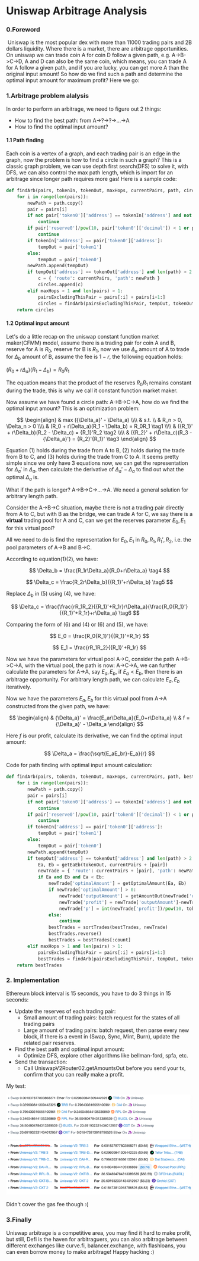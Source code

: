 # Uniswap Arbitrage Analysis


### 0.Foreword

​	Uniswap is the most popular dex with more than 11000 trading pairs and 2B dollars liquidity. Where there is a market, there are arbitrage opportunities. On uniswap we can trade coin A for coin D follow a given path, e.g. A->B->C->D, A and D can also be the same coin, which means, you can trade A for A follow a given path, and if you are lucky, you can get more A than the original input amount! So how do we find such a path and determine the optimal input amount for maximum profit? Here we go:

### 1.Arbitrage problem alalysis

In order to perform an arbitrage, we need to figure out 2 things:

* How to find the best path: from A->?->?->...->A
* How to find the optimal input amount?

#### 1.1 Path finding

Each coin is a vertex of a graph, and each trading pair is an edge in the graph, now the problem is how to find a circle in such a graph? This is a classic graph problem, we can use depth first search(DFS) to solve it, with DFS, we can also control the max path length, which is import for an arbitrage since longer path requires more gas! Here is a sample code:

```python
def findArb(pairs, tokenIn, tokenOut, maxHops, currentPairs, path, circles):
    for i in range(len(pairs)):
        newPath = path.copy()
        pair = pairs[i]
        if not pair['token0']['address'] == tokenIn['address'] and not pair['token1']['address'] == tokenIn['address']:
            continue
        if pair['reserve0']/pow(10, pair['token0']['decimal']) < 1 or pair['reserve1']/pow(10, pair['token1']['decimal']) < 1:
            continue
        if tokenIn['address'] == pair['token0']['address']:
            tempOut = pair['token1']
        else:
            tempOut = pair['token0']
        newPath.append(tempOut)
        if tempOut['address'] == tokenOut['address'] and len(path) > 2:
          	c = { 'route': currentPairs, 'path': newPath }
            circles.append(c)
        elif maxHops > 1 and len(pairs) > 1:
            pairsExcludingThisPair = pairs[:i] + pairs[i+1:]
            circles = findArb(pairsExcludingThisPair, tempOut, tokenOut, maxHops-1, currentPairs + [pair], newPath, circles)
    return circles
```

#### 1.2 Optimal input amount

Let's do a little recap on the uniswap constant function market maker(CFMM) model, assume there is  a trading pair for coin A and B, reserve for A is $R_0$, reserve for B is $R_1$, now we use ${\Delta}_a$ amount of A to trade for $\Delta_b$ amount of B, assume the fee is $1-r$, the following equation holds:

$(R_0 + r\Delta_a)(R_1 - \Delta_b) = R_0R_1$

The equation means that the product of the reserves $R_0R_1$ remains constant during the trade, this is why we call it constant function market maker.

Now assume we have found a circle path: A->B->C->A, how do we find the optimal input amount? This is an optimization problem:

$$
\begin{align}
& max  ({\Delta_a}' - \Delta_a) \\\\
& s.t. \\
& R_n > 0, \Delta_n > 0 \\\\
& (R_0 + r\Delta_a)(R_1 - \Delta_b) = R_0R_1 \tag1 \\\\
& ({R_1}' + r\Delta_b)(R_2 - \Delta_c) = {R_1}'R_2 \tag2 \\\\
& ({R_2}' + r\Delta_c)(R_3 - {\Delta_a}') = {R_2}'{R_1}' \tag3
\end{align}
$$

Equation (1) holds during the trade from A to B, (2) holds during the trade from B to C, and (3) holds during the trade from C to A. It seems pretty simple since we only have 3 equations now, we can get the representation for ${\Delta_a}'$ in ${\Delta_a}$, then calculate the derivative of ${\Delta_a}' - \Delta_a$ to find out what the optimal ${\Delta_a}$ is.

What if the path is longer? A->B->C->...->A. We need a general solution for arbitrary length path.

Consider the A->B->C situation, maybe there is not a trading pair directly from A to C, but with B as the bridge, we can trade A for C, we say there is a **virtual** trading pool for A and C, can we get the reserves parameter $E_0, E_1$ for this virtual pool?

All we need to do is find the representation for $E_0, E_1$ in $R_0, R_1, {R_1}', R_2$, i.e. the pool parameters of A->B and B->C.

According to equation(1)(2), we have:

$$
\Delta_b = \frac{R_1r\Delta_a}{R_0+r\Delta_a} \tag4
$$

$$
\Delta_c = \frac{R_2r\Delta_b}{{R_1}'+r\Delta_b} \tag5
$$

Replace $\Delta_b$ in (5) using (4), we have:

$$
\Delta_c = \frac{\frac{rR_1R_2}{{R_1}'+R_1r}r\Delta_a}{\frac{R_0{R_1}'}{{R_1}'+R_1r}+r\Delta_a} \tag6
$$

Comparing the form of (6) and (4) or (6) and (5), we have:

$$
E_0 = \frac{R_0{R_1}'}{{R_1}'+R_1r}
$$

$$
E_1 = \frac{rR_1R_2}{{R_1}'+R_1r}
$$

Now we have the parameters for virtual pool A->C, consider the path A->B->C->A, with the virtual pool, the path is now: A->C->A, we can further calculate the parameters for A->A, say $E_a, E_b$, if  $E_a < E_b$, then there is an arbitrage opportunity. For arbitrary length path, we can calculate $E_a, E_b$ iteratively.

Now we have the parameters $E_a, E_b$ for this virtual pool from A->A constructed from the given path, we have:

$$
\begin{align}
& {\Delta_a}' = \frac{E_ar\Delta_a}{E_0+r\Delta_a} \\
& f = {\Delta_a}' - \Delta_a
\end{align}
$$

Here $f$ is our profit, calculate its derivative, we can find the optimal input amount:

$$
\Delta_a = \frac{\sqrt{E_aE_br}-E_a}{r}
$$

Code for path finding with optimal input amount calculation:

```python
def findArb(pairs, tokenIn, tokenOut, maxHops, currentPairs, path, bestTrades, count=5):
    for i in range(len(pairs)):
        newPath = path.copy()
        pair = pairs[i]
        if not pair['token0']['address'] == tokenIn['address'] and not pair['token1']['address'] == tokenIn['address']:
            continue
        if pair['reserve0']/pow(10, pair['token0']['decimal']) < 1 or pair['reserve1']/pow(10, pair['token1']['decimal']) < 1:
            continue
        if tokenIn['address'] == pair['token0']['address']:
            tempOut = pair['token1']
        else:
            tempOut = pair['token0']
        newPath.append(tempOut)
        if tempOut['address'] == tokenOut['address'] and len(path) > 2:
            Ea, Eb = getEaEb(tokenOut, currentPairs + [pair])
            newTrade = { 'route': currentPairs + [pair], 'path': newPath, 'Ea': Ea, 'Eb': Eb }
            if Ea and Eb and Ea < Eb:
                newTrade['optimalAmount'] = getOptimalAmount(Ea, Eb)
                if newTrade['optimalAmount'] > 0:
                    newTrade['outputAmount'] = getAmountOut(newTrade['optimalAmount'], Ea, Eb)
                    newTrade['profit'] = newTrade['outputAmount']-newTrade['optimalAmount']
                    newTrade['p'] = int(newTrade['profit'])/pow(10, tokenOut['decimal'])
                else:
                    continue
                bestTrades = sortTrades(bestTrades, newTrade)
                bestTrades.reverse()
                bestTrades = bestTrades[:count]
        elif maxHops > 1 and len(pairs) > 1:
            pairsExcludingThisPair = pairs[:i] + pairs[i+1:]
            bestTrades = findArb(pairsExcludingThisPair, tempOut, tokenOut, maxHops-1, currentPairs + [pair], newPath, bestTrades, count)
    return bestTrades
```

### 2. Implementation

Ethereum block interval is 15 seconds, you have to do 3 things in 15 seconds:

* Update the reserves of each trading pair:
  * Small amount of trading pairs: batch request for the states of all trading pairs
  * Large amount of trading pairs: batch request, then parse every new block, if there is a event in (Swap, Sync, Mint, Burn), update the related pair reserves.
* Find the best path and optimal input amount:
  * Optimize DFS, explore other algorithms like bellman-ford, spfa, etc.
* Send the transaction:
  * Call UniswapV2Router02.getAmountsOut before you send your tx, confirm that you can really make a profit.

My test:

![](print.png)

Didn't cover the gas fee though :(

### 3.Finally

Uniswap arbitrage is a competitive area, you may find it hard to make profit, but still, Defi is the haven for arbitraguers, you can also arbitrage between different exchanges like curve.fi, balancer.exchange, with flashloans, you can even borrow money to make arbitrage! Happy hacking :)








